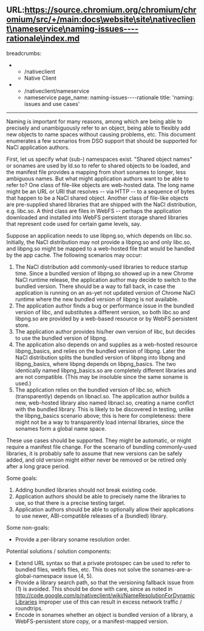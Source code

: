 URL:https://source.chromium.org/chromium/chromium/src/+/main:docs\website\site\nativeclient\nameservice\naming-issues----rationale\index.md
---
breadcrumbs:
- - /nativeclient
  - Native Client
- - /nativeclient/nameservice
  - nameservice
page_name: naming-issues----rationale
title: 'naming: issues and use cases'
---

Naming is important for many reasons, among which are being able to precisely
and unambiguously refer to an object, being able to flexibly add new objects to
name spaces without causing problems, etc. This document enumerates a few
scenarios from DSO support that should be supported for NaCl application
authors.

First, let us specify what (sub-) namespaces exist. "Shared object names" or
sonames are used by ld.so to refer to shared objects to be loaded, and the
manifest file provides a mapping from short sonames to longer, less ambiguous
names. But what might application authors want to be able to refer to? One class
of file-like objects are web-hosted data. The long name might be an URL or URI
that resolves -- via HTTP -- to a sequence of bytes that happen to be a NaCl
shared object. Another class of file-like objects are pre-supplied shared
libraries that are shipped with the NaCl distribution, e.g. libc.so. A third
class are files in WebFS -- perhaps the application downloaded and installed
into WebFS persistent storage shared libraries that represent code used for
certain game levels, say.

Suppose an application needs to use libpng.so, which depends on libc.so.
Initially, the NaCl distribution may not provide a libpng.so and only libc.so,
and libpng.so might be mapped to a web-hosted file that would be handled by the
app cache. The following scenarios may occur:

1.  The NaCl distribution add commonly-used libraries to reduce startup
            time. Since a bundled version of libpng.so showed up in a new Chrome
            NaCl runtime release, the application author may decide to switch to
            the bundled version. There should be a way to fall back, in case the
            application is running on an as-yet not updated version of Chrome
            NaCl runtime where the new bundled version of libpng is not
            available.
2.  The application author finds a bug or performance issue in the
            bundled version of libc, and substitutes a different version, so
            both libc.so and libpng.so are provided by a web-based resource or
            by WebFS persistent store.
3.  The application author provides his/her own version of libc, but
            decides to use the bundled version of libpng.
4.  The application also depends on and supplies as a web-hosted
            resource libpng_basics, and relies on the bundled version of libpng.
            Later the NaCl distribution splits the bundled version of libpng
            into libpng and libpng_basics, where libpng depends on
            libpng_basics. The two identically named libpng_basics.so are
            completely different libraries and are not compatible. (This may be
            insoluble since the same soname is used.)
5.  The application relies on the bundled version of libc.so, which
            (transparently) depends on libnacl.so. The application author builds
            a new, web-hosted library also named libnacl.so, creating a name
            conflct with the bundled library. This is likely to be discovered in
            testing, unlike the libpng_basics scenario above; this is here for
            completeness: there might not be a way to transparently load
            internal libraries, since the sonames form a global name space.

These use cases should be supported. They might be automatic, or might require a
manifest file change. For the scenario of bundling commonly-used libraries, it
is probably safe to assume that new versions can be safely added, and old
version might either never be removed or be retired only after a long grace
period.

Some goals:

1.  Adding bundled libraries should not break existing code.
2.  Application authors should be able to precisely name the libraries
            to use, so that there is a precise testing target.
3.  Application authors should be able to optionally allow their
            applications to use newer, ABI-compatible releases of a (bundled)
            library.

Some non-goals:

*   Provide a per-library soname resolution order.

Potential solutions / solution components:

*   Extend URL syntax so that a private protospec can be used to refer
            to bundled files, webfs files, etc. This does not solve the
            sonames-are-a-global-namespace issue (4, 5).
*   Provide a library search path, so that the versioning fallback issue
            from (1) is avoided. This should be done with care, since as noted
            in
            <http://code.google.com/p/nativeclient/wiki/NameResolutionForDynamicLibraries>
            improper use of this can result in excess network traffic /
            roundtrips.
*   Encode in sonames whether an object is bundled version of a library,
            a WebFS-persistent store copy, or a manifest-mapped version.
